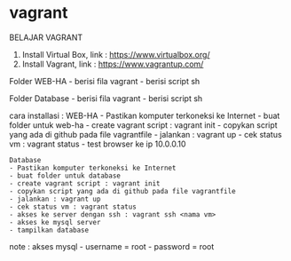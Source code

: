 # vagrant
BELAJAR VAGRANT
1. Install Virtual Box, link : https://www.virtualbox.org/
2. Install Vagrant, link : https://www.vagrantup.com/

Folder WEB-HA
    - berisi fila vagrant
    - berisi script sh

Folder Database
    - berisi fila vagrant
    - berisi script sh

cara installasi :
    WEB-HA
    - Pastikan komputer terkoneksi ke Internet
    - buat folder untuk web-ha
    - create vagrant script : vagrant init
    - copykan script yang ada di github pada file vagrantfile
    - jalankan : vagrant up
    - cek status vm : vagrant status
    - test browser ke ip 10.0.0.10

    Database
    - Pastikan komputer terkoneksi ke Internet
    - buat folder untuk database
    - create vagrant script : vagrant init
    - copykan script yang ada di github pada file vagrantfile
    - jalankan : vagrant up
    - cek status vm : vagrant status
    - akses ke server dengan ssh : vagrant ssh <nama vm>
    - akses ke mysql server
    - tampilkan database

note :
akses mysql
    - username = root
    - password = root
